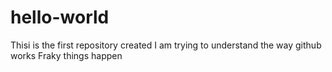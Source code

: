 # hello-world
Thisi is the first repository created
I am trying to understand the way github works
Fraky things happen

